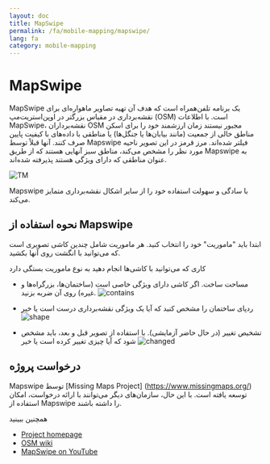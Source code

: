 ```yaml
---
layout: doc
title: MapSwipe
permalink: /fa/mobile-mapping/mapswipe/
lang: fa
category: mobile-mapping
---
```


MapSwipe
==============

MapSwipe یک برنامه تلفن‌همراه است که هدف آن تهیه تصاویر ماهواره‌ای برای نقشه‌برداری در مقیاس بزرگتر در اوپن‌استریت‌مپ (OSM) است. با اطلاعات MapSwipe، نقشه‌برداران OSM مجبور نیستند زمان ارزشمند خود را برای اسکن مناطق خالی از جمعیت (مانند بیابان‌ها یا جنگل‌ها) یا مناطقی با داده‌های با کیفیت پایین صرف کنند. آنها قبلاً توسط Mapswipe فیلتر شده‌اند. مرز قرمز در این تصویر ناحیه مورد نظر را مشخص می‌کند، مناطق سبز آنهایی هستند که از طریق Mapswipe به عنوان مناطقی که دارای ویژگی هستند پذیرفته شده‌اند.

![TM][]

Mapswipe با سادگی و سهولت استفاده خود را از سایر اشکال نقشه‌برداری متمایز می‌کند.

## نحوه استفاده از Mapswipe

ابتدا باید "ماموریت" خود را انتخاب کنید. هر ماموریت شامل چندین کاشی تصویری است که می‌توانید با انگشت روی آنها بکشید.

کاری که می‌توانید با کاشی‌ها انجام دهید به نوع ماموریت بستگی دارد

- مساحت ساخت. اگر کاشی دارای ویژگی خاصی است (ساختمان‌ها، بزرگراه‌ها و غیره) روی آن ضربه بزنید.
 ![contains][]

- ردپای ساختمان را مشخص کنید که آیا یک ویژگی نقشه‌برداری درست است یا خیر
 ![shape][]

- تشخیص تغییر (در حال حاضر آزمایشی). با استفاده از تصویر قبل و بعد، باید مشخص شود که آیا چیزی تغییر کرده است یا خیر
 ![changed][]

## درخواست پروژه

Mapswipe توسط [Missing Maps Project] (https://www.missingmaps.org/) توسعه یافته است. با این حال، سازمان‌های دیگر می‌توانند با ارائه درخواست، امکان استفاده از Mapswipe را داشته باشند.

همچنین ببینید

- [Project homepage](https://mapswipe.org/en/about.html)
- [OSM wiki](https://wiki.openstreetmap.org/wiki/MapSwipe)
- [MapSwipe on YouTube](https://youtu.be/mwRdtnfFcUw)


[TM]:       /images/mobile-mapping/mapswipe_tm.png
[contains]: /images/mobile-mapping/mapswipe_contains.png
[shape]:    /images/mobile-mapping/mapswipe_shape.png
[changed]:  /images/mobile-mapping/mapswipe_changed.png
